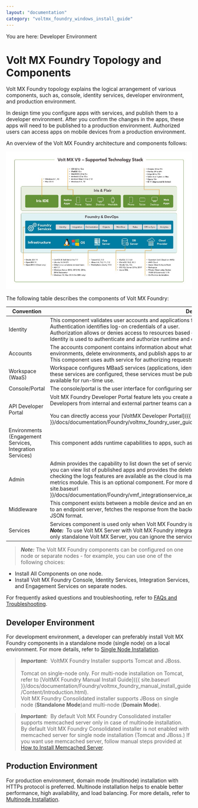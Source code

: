 ```yaml
---
layout: "documentation"
category: "voltmx_foundry_windows_install_guide"
---
```

                          

You are here: Developer Environment

Volt MX  Foundry Topology and Components
======================================

Volt MX  Foundry topology explains the logical arrangement of various components, such as, console, identity services, developer environment, and production environment.

In design time you configure apps with services, and publish them to a developer environment. After you confirm the changes in the apps, these apps will need to be published to a production environment. Authorized users can access apps on mobile devices from a production environment.

An overview of the Volt MX Foundry architecture and components follows:

![](Resources/Images/VoltMX_V9___Supported_Technology_Stack.jpg)

The following table describes the components of Volt MX Foundry:

  
| Convention | Description |
| --- | --- |
| Identity | This component validates user accounts and applications for authentication and authorization.<br> Authentication identifies log-on credentials of a user.<br> Authorization allows or denies access to resources based on a user's role.<br> Identity is used to authenticate and authorize runtime and design-time users. |
| Accounts | The accounts component contains information about what a user can do, such as create other users, delete users, create environments, delete environments, and publish apps to an environment.<br>This component uses auth service for authorizing requests based on user roles. |
| Workspace (WaaS) | Workspace configures MBaaS services (applications, identity, integration, orchestration, and engagement services). After these services are configured, these services must be published to respective clouds/environments so that the services are available for run-time use. |
| Console/Portal | The console/portal is the user interface for configuring services for an application. |
| API Developer Portal | Volt MX Foundry Developer Portal feature lets you create a Portal for exposing APIs created using Volt MX Foundry. Developers from internal and external partner teams can access the portal created to explore and test the APIs<br><br> You can directly access your [VoltMX Developer Portal]({{ site.baseurl }}/docs/documentation/Foundry/voltmx_foundry_user_guide/Content/VoltMXDevPortal.html) in Volt MX Foundry Console. |
| Environments (Engagement Services, Integration Services) | This component adds runtime capabilities to apps, such as engagement services, and integration services. |
| Admin | Admin provides the capability to list down the set of services published and test the services shown in Admin Console. Also you can view list of published apps and provides the delete apps functionality. In Volt MX Cloud, changing the log levels and checking the logs features are available as the cloud is managed by Volt MX. You can also view reports if you are using metrics module. This is an optional component. For more details, refer to [Intergratio Service Admin Console User Guidel]({{ site.baseurl }}/docs/documentation/Foundry/vmf_integrationservice_admin_console_userguide/Content/App_Services_User_Guide.html) |
| Middleware | This component exists between a mobile device and an endpoint server. It receives a request from a mobile device, sends it to an endpoint server, fetches the response from the backend and provides the required information to the device in the JSON format. |
| Services | Services component is used only when Volt MX Foundry is integrated. It has same runtime capabilities as the middleware.<br> **_Note:_**  To use Volt MX Server with Volt MX Foundry integrated, you can ignore the middleware.war. Similarly when you use only standalone Volt MX Server, you can ignore the services.war. |

> **_Note:_**
The Volt MX Foundry components can be configured on one node or separate nodes - for example, you can use one of the following choices:
*   Install All Components on one node.
*   Install Volt MX Foundry Console, Identity Services, Integration Services, and Engagement Services on separate nodes.

For frequently asked questions and troubleshooting, refer to [FAQs and Troubleshooting](Troubleshooting.html).

Developer Environment
---------------------

For development environment, a developer can preferably install Volt MX Foundry components in a standalone mode (single node) on a local environment. For more details, refer to [Single Node Installation](Installing_VoltMX_Foundry_on_Windows.html#Single-Node).

> **_Important:_**  VoltMX Foundry Installer supports Tomcat and JBoss.<br>  
  Tomcat on single-node only. For multi-node installation on Tomcat, refer to [VoltMX Foundry Manual Install Guide]({{ site.baseurl }}/docs/documentation/Foundry/voltmx_foundry_manual_install_guide/Content/Introduction.html).  
  Volt MX  Foundry Consolidated installer supports JBoss on single node (**Standalone Mode**)and multi-node (**Domain Mode**).

> **_Important:_**  By default Volt MX Foundry Consolidated installer supports memcached server only in case of multinode installation.<br>
  By default Volt MX Foundry Consolidated installer is not enabled with memcached server for single node installation (Tomcat and JBoss.) If you want use memcached server, follow manual steps provided at [How to Install Memcached Server](Pre-installation_Tasks.html#install-memcached-server).

Production Environment
----------------------

For production environment, domain mode (multinode) installation with HTTPs protocol is preferred. Multinode installation helps to enable better performance, high availability, and load balancing. For more details, refer to [Multinode Installation](Multi-Node_Installation.html).

